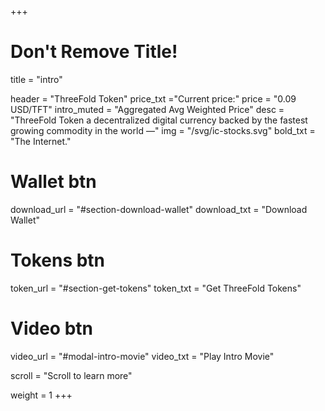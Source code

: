 +++
# Don't Remove Title!
title = "intro"

header = "ThreeFold Token"
price_txt ="Current price:"
price = "0.09 USD/TFT"
intro_muted = "Aggregated Avg Weighted Price"
desc = "ThreeFold Token a decentralized digital currency backed by the fastest growing commodity in the world —"
img = "/svg/ic-stocks.svg"
bold_txt = "The Internet."

# Wallet btn
download_url = "#section-download-wallet"
download_txt = "Download Wallet"

# Tokens btn
token_url = "#section-get-tokens"
token_txt = "Get ThreeFold Tokens"

# Video btn
video_url = "#modal-intro-movie"
video_txt = "Play Intro Movie"

scroll = "Scroll to learn more"

weight = 1
+++
